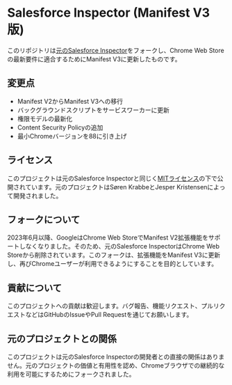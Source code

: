 # Salesforce Inspector (Manifest V3版)

このリポジトリは[元のSalesforce Inspector](https://github.com/sorenkrabbe/Chrome-Salesforce-inspector)をフォークし、Chrome Web Storeの最新要件に適合するためにManifest V3に更新したものです。

## 変更点

* Manifest V2からManifest V3への移行
* バックグラウンドスクリプトをサービスワーカーに更新
* 権限モデルの最新化
* Content Security Policyの追加
* 最小Chromeバージョンを88に引き上げ

## ライセンス

このプロジェクトは元のSalesforce Inspectorと同じく[MITライセンス](LICENSE)の下で公開されています。元のプロジェクトはSøren KrabbeとJesper Kristensenによって開発されました。

## フォークについて

2023年6月以降、GoogleはChrome Web StoreでManifest V2拡張機能をサポートしなくなりました。そのため、元のSalesforce InspectorはChrome Web Storeから削除されています。このフォークは、拡張機能をManifest V3に更新し、再びChromeユーザーが利用できるようにすることを目的としています。

## 貢献について

このプロジェクトへの貢献は歓迎します。バグ報告、機能リクエスト、プルリクエストなどはGitHubのIssueやPull Requestを通じてお願いします。

## 元のプロジェクトとの関係

このプロジェクトは元のSalesforce Inspectorの開発者との直接の関係はありません。元のプロジェクトの価値と有用性を認め、Chromeブラウザでの継続的な利用を可能にするためにフォークされました。